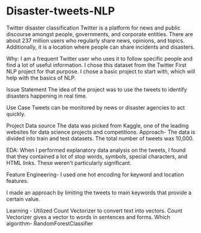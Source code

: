 # Disaster-tweets-NLP

Twitter disaster classification
Twitter is a platform for news and public discourse amongst people, governments, and corporate entities. There are about 237 million users who regularly share news, opinions, and topics. Additionally, it is a location where people can share incidents and disasters.

Why:
I am a frequent Twitter user who uses it to follow specific people and find a lot of useful information. I chose this dataset from the Twitter First NLP project for that purpose. I chose a basic project to start with, which will help with the basics of NLP.

Issue Statement
The idea of the project was to use the tweets to identify disasters happening in real time.

Use Case
Tweets can be monitored by news or disaster agencies to act quickly.

Project
Data source
The data was picked from Kaggle, one of the leading websites for data science projects and competitions.
Approach- The data is divided into train and test datasets. The total number of tweets was 10,000.

EDA: When I performed explanatory data analysis on the tweets, I found that they contained a lot of stop words, symbols, special characters, and HTML links.  These weren't particularly significant.

Feature Engineering- I used one hot encoding for keyword and location features.

I made an approach by limiting the tweets to main keywords that provide a certain value.

Learning - Utilized Count Vectorizer to convert text into vectors. Count Vectorizer gives a vector to words in sentences and forms.
Which algorithm- RandomForestClassifier
